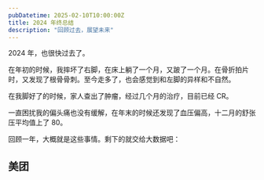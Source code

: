 ```yaml
---
pubDatetime: 2025-02-10T10:00:00Z
title: 2024 年终总结
description: "回顾过去，展望未来"
---
```


2024 年，也很快过去了。

在年初的时候，我摔坏了右脚，在床上躺了一个月，又跛了一个月。在骨折拍片时，又发现了根骨骨刺。至今走多了，也会感觉到和左脚的异样和不自然。

在我脚好了的时候，家人查出了肿瘤，经过几个月的治疗，目前已经 CR。

一直困扰我的偏头痛也没有缓解，在年末的时候还发现了血压偏高，十二月的舒张压平均值上了 80。

回顾一年，大概就是这些事情。剩下的就交给大数据吧：

## 美团
